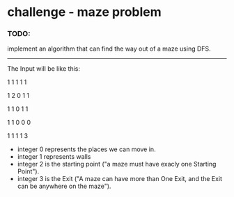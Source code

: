 # challenge - maze problem

### TODO:
implement an algorithm that can find the way out of a maze using DFS.
___________________________________________________________________________

The Input will be like this:

1 1 1 1 1

1 2 0 1 1

1 1 0 1 1

1 1 0 0 0

1 1 1 1 3



- integer 0 represents the places we can move in.
- integer 1 represents walls
- integer 2 is the starting point ("a maze must have exacly one Starting Point").
- integer 3 is the Exit ("A maze can have more than One Exit, and the Exit can be anywhere on the maze").
